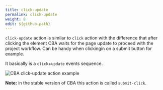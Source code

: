 ```yaml
---
title: click-update
permalink: click-update
weight: 8
edit: ${github-path}
---
```


`click-update` action is similar to `click` action with the difference that
after clicking the element CBA waits for the page update to proceed with the
project workflow. Can be handy when clickingin on a submit button for example.

It basically is a `click`+`update` events sequence.

![CBA click-update action example](/images/extension/actions/click-update.png)


**Note:** in the stable version of CBA this action is called `submit-click`.